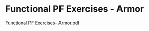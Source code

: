 # Functional PF Exercises - Armor

[Functional PF Exercises- Armor.pdf](Functional%20PF%20Exercises%20-%20Armor%20425302ee889248edb6819531bd93a6c8/Functional_PF_Exercises-_Armor.pdf)